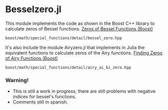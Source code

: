 # Besselzero.jl

This module implements the code as shown in the Boost C++ library to calculate zeros of Bessel functions. [Zeros of Bessel Functions (Boost)](https://www.boost.org/doc/libs/1_74_0/libs/math/doc/html/math_toolkit/bessel/bessel_root.html)
    
    boost/math/special_functions/detail/bessel_zero.hpp

It's also include the module Airyzero.jl that implements in Julia the equivalent functions to calculate zeros of the Airy functions. [Finding Zeros of Airy Functions (Boost)](https://www.boost.org/doc/libs/1_74_0/libs/math/doc/html/math_toolkit/airy/airy_root.html)
    
    boost/math/special_functions/detail/airy_ai_bi_zero.hpp

### Warning!
- This is still a work in progress, there are still problems with negative indices for bessel's functions.
- Comments still in spanish.  
